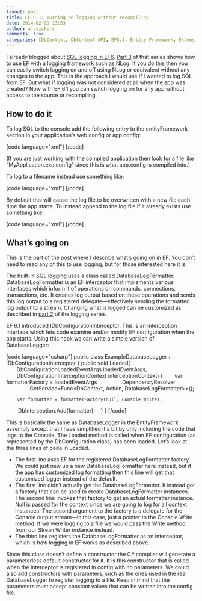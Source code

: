 ```yaml
---
layout: post
title: EF 6.1: Turning on logging without recompiling
date: 2014-02-09 13:53
author: ajcvickers
comments: true
categories: [DbContext, DbContext API, EF6.1, Entity Framework, Extensibility, Interception, Logging]
---
```

I already blogged about <a href="/2013/05/08/ef6-sql-logging-part-1-simple-logging/">SQL logging in EF6</a>. <a href="/2013/05/14/ef6-sql-logging-part-3-interception-building-blocks/">Part 3</a> of that series shows how to use EF with a logging framework such as NLog. If you do this then you can easily switch logging on and off using NLog or equivalent without any changes to the app. This is the approach I would use if I wanted to log SQL from EF. But what if logging was not considered at all when the app was created? Now with EF 6.1 you can switch logging on for any app without access to the source or recompiling.
<h2>How to do it</h2>
To log SQL to the console add the following entry to the entityFramework section in your application’s web.config or app.config:

[code language="xml"]
<interceptors>
  <interceptor type="System.Data.Entity.Infrastructure.Interception.DatabaseLogger, EntityFramework"/>
</interceptors>
[/code]

(If you are just working with the compiled application then look for a file like “MyApplication.exe.config” since this is what app.config is compiled into.)

To log to a filename instead use something like:

[code language="xml"]
<interceptors>
  <interceptor type="System.Data.Entity.Infrastructure.Interception.DatabaseLogger, EntityFramework">
    <parameters>
      <parameter value="C:\Stuff\LogOutput.txt"/>
    </parameters>
  </interceptor>
</interceptors>
[/code]

By default this will cause the log file to be overwritten with a new file each time the app starts. To instead append to the log file if it already exists use something like:

[code language="xml"]
<interceptors>
  <interceptor type="System.Data.Entity.Infrastructure.Interception.DatabaseLogger, EntityFramework">
    <parameters>
      <parameter value="C:\Stuff\LogOutput.txt"/>
      <parameter value="true" type="System.Boolean"/>
    </parameters>
  </interceptor>
</interceptors>
[/code]

<h2>What’s going on</h2>
This is the part of the post where I describe what’s going on in EF. You don’t need to read any of this to use logging, but for those interested here it is.

The built-in SQL logging uses a class called DatabaseLogFormatter.  DatabaseLogFormatter is an EF interceptor that implements various interfaces which inform it of operations on commands, connections, transactions, etc. It creates log output based on these operations and sends this log output to a registered delegate—effectively sending the formatted log output to a stream. Changing what is logged can be customized as described in <a href="/2013/05/09/ef6-sql-logging-part-2-changing-the-contentformatting/">part 2</a> of the logging series.

EF 6.1 introduced IDbConfigurationInterceptor. This is an interception interface which lets code examine and/or modify EF configuration when the app starts. Using this hook we can write a simple version of DatabaseLogger:

[code language="csharp"]
public class ExampleDatabaseLogger : IDbConfigurationInterceptor
{
    public void Loaded(
        DbConfigurationLoadedEventArgs loadedEventArgs,
        DbConfigurationInterceptionContext interceptionContext)
    {
        var formatterFactory = loadedEventArgs
                .DependencyResolver
                .GetService<Func<DbContext, Action<string>, DatabaseLogFormatter>>();

        var formatter = formatterFactory(null, Console.Write);

        DbInterception.Add(formatter);
    }
}
[/code]

This is basically the same as DatabaseLogger in the EntityFramework assembly except that I have simplified it a bit by only including the code that logs to the Console. The Loaded method is called when EF configuration (as represented by the DbConfiguration class) has been loaded. Let’s look at the three lines of code in Loaded.
<ul>
	<li>The first line asks EF for the registered DatabaseLogFormatter factory. We could just new up a new DatabaseLogFormatter here instead, but if the app has customized log formatting then this line will get that customized logger instead of the default.</li>
	<li>The first line didn’t actually get the DatabaseLogFormatter. It instead got a factory that can be used to create DatabaseLogFormatter instances. The second line invokes that factory to get an actual formatter instance. Null is passed for the context since we are going to log for all context instances. The second argument to the factory is a delegate for the Console output stream—in this case, just a pointer to the Console.Write method. If we were logging to a file we would pass the Write method from our StreamWriter instance instead.</li>
	<li>The third line registers the DatabaseLogFormatter as an interceptor, which is how logging in EF works as described above.</li>
</ul>
Since this class doesn’t define a constructor the C# compiler will generate a parameterless default constructor for it. It is this constructor that is called when the interceptor is registered in config with no parameters. We could also add constructors with parameters, such as the ones used in the real DatabaseLogger to register logging to a file. Keep in mind that the parameters must accept constant values that can be written into the config file.
